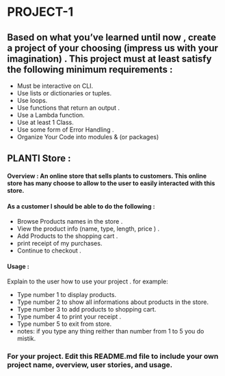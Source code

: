# PROJECT-1



## Based on what you’ve learned until now , create a project of your choosing (impress us with your imagination) . This project must at least satisfy the following minimum requirements :

- Must be interactive on CLI.
- Use lists or dictionaries or tuples. 
- Use loops.
- Use functions that return an output . 
- Use a Lambda function.
- Use at least 1 Class.
- Use some form of Error Handling .
- Organize Your Code into modules & (or packages)

## PLANTI Store :

#### Overview : An online store that sells plants to customers. This online store has many choose to allow to the user to easily interacted with this store. 

#### As a customer I should be able to do the following :
- Browse  Products names in the store . 
- View the product info (name, type, length, price ) .
- Add Products to the shopping cart .
- print receipt of my purchases.
- Continue to checkout . 



#### Usage :
 Explain to the user how to use your project . 
 for example:
 - Type number 1 to display products.
 - Type number 2 to show all informations about products in the store.
 - Type number 3 to add products to shopping cart.
 - Type number 4 to print your receipt . 
 - Type number 5 to exit from store.
 - notes: if you type any thing reither than number from 1 to 5 you do mistik.  


### For your project. Edit this README.md file to include your own project name,  overview, user stories, and usage. 
